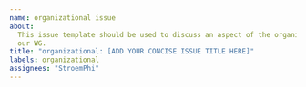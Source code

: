 ```yaml
---
name: organizational issue
about:
  This issue template should be used to discuss an aspect of the organization of
  our WG.
title: "organizational: [ADD YOUR CONCISE ISSUE TITLE HERE]"
labels: organizational
assignees: "StroemPhi"
---
```

